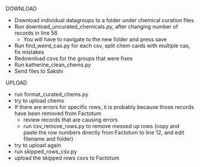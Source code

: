 DOWNLOAD
- Download individual datagroups to a folder under chemical curation files
- Run download_uncurated_chemicals.py, after changing number of records in line 56
  - You will have to navigate to the new folder and press save
- Run find_weird_cas.py for each csv, split chem cards with multiple cas, fix mistakes
- Redownload csvs for the groups that were fixes
- Run katherine_clean_chems.py
- Send files to Sakshi

UPLOAD
- run format_curated_chems.py
- try to upload chems
- If there are errors for specific rows, it is probably because those records have been removed from Factotum
  - review records that are causing errors
  - run csv_remove_rows.py to remove messed up rows (copy and paste the row numbers directly from Factotum to line 12, and edit filename and folder)
- try to upload again
- run skipped_rows_csv.py
- upload the skipped rows csvs to Factotum
